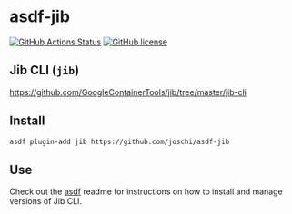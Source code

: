 # asdf-jib

[![GitHub Actions Status](https://github.com/joschi/asdf-jib/workflows/Main%20workflow/badge.svg?branch=master)](https://github.com/joschi/asdf-jib/actions)
[![GitHub license](https://img.shields.io/github/license/joschi/asdf-jib?style=plastic)](https://github.com/joschi/asdf-jib/blob/master/LICENSE)

## Jib CLI (`jib`)

<https://github.com/GoogleContainerTools/jib/tree/master/jib-cli>

## Install

```bash
asdf plugin-add jib https://github.com/joschi/asdf-jib
```

## Use

Check out the [asdf](https://github.com/asdf-vm/asdf) readme for instructions on how to install and manage versions of Jib CLI.
